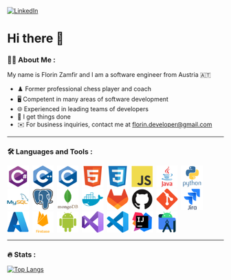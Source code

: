 <div>
  
  <a href="https://www.linkedin.com/in/florin-z-235a6a22a">
    <img src="https://img.shields.io/badge/LinkedIn-blue?logo=linkedin&logoColor=white&style=for-the-badge" alt="LinkedIn" />
  </a>  
</div>

# Hi there 👋

### :man_technologist: About Me :

My name is Florin Zamfir and I am a software engineer from Austria :austria:  

- ♟️ Former professional chess player and coach
- 🖥️ Competent in many areas of software development
- 🌐 Experienced in leading teams of developers
- 🎯 I get things done
- ✉️ For business inquiries, contact me at florin.developer@gmail.com


---

### :hammer_and_wrench: Languages and Tools :

<div>
  <img src="https://github.com/devicons/devicon/blob/master/icons/csharp/csharp-original.svg" title="CSharp" alt="CSharp" width="50" heigth="50"/>&nbsp;
  <img src="https://github.com/devicons/devicon/blob/master/icons/cplusplus/cplusplus-original.svg" title="C++" alt="C++" width="50" heigth="50"/>&nbsp;
  <img src="https://github.com/devicons/devicon/blob/master/icons/c/c-original.svg" title="C" alt="C" width="50" heigth="50"/>&nbsp;
  <img src="https://github.com/devicons/devicon/blob/master/icons/html5/html5-original.svg" title="HTML5" alt="HTML" width="50" heigth="50"/>&nbsp;
  <img src="https://github.com/devicons/devicon/blob/master/icons/css3/css3-original.svg"  title="CSS3" alt="CSS" width="50" heigth="50"/>&nbsp;
  <img src="https://github.com/devicons/devicon/blob/master/icons/javascript/javascript-original.svg"  title="JavaScript" alt="JavaScript" width="50" heigth="50"/>&nbsp;
  <img src="https://github.com/devicons/devicon/blob/master/icons/java/java-original-wordmark.svg" title="Java" alt="Java" width="50" heigth="50"/>&nbsp;
  <img src="https://github.com/devicons/devicon/blob/master/icons/python/python-original-wordmark.svg" title="Python" alt="Python" width="50" heigth="50"/>&nbsp;
  <img src="https://github.com/devicons/devicon/blob/master/icons/mysql/mysql-original-wordmark.svg" title="MySQL"  alt="MySQL" width="50" heigth="50"/>&nbsp;
  <img src="https://github.com/devicons/devicon/blob/master/icons/postgresql/postgresql-original.svg" title="PostgreSQL"  alt="PostgreSQL" width="50" heigth="50"/>&nbsp;
  <img src="https://github.com/devicons/devicon/blob/master/icons/mongodb/mongodb-original-wordmark.svg" title="MongoDB"  alt="MongoDB" width="50" heigth="50"/>&nbsp;
  <img src="https://github.com/devicons/devicon/blob/master/icons/docker/docker-plain.svg" title="Docker"  alt="Docker" width="50" heigth="50"/>&nbsp;
  <img src="https://github.com/devicons/devicon/blob/master/icons/gitlab/gitlab-original.svg" title="GitLab"  alt="GitLab" width="50" heigth="50"/>&nbsp;
  <img src="https://github.com/devicons/devicon/blob/master/icons/github/github-original.svg" title="GitHub"  alt="GitHubb" width="50" heigth="50"/>&nbsp;
  <img src="https://github.com/devicons/devicon/blob/master/icons/git/git-original.svg" title="Git" alt="Git" width="50" heigth="50"/>&nbsp;
  <img src="https://github.com/devicons/devicon/blob/master/icons/jira/jira-original-wordmark.svg" title="Jira" alt="Jira" width="50" heigth="50"/>&nbsp;
  <img src="https://github.com/devicons/devicon/blob/master/icons/azure/azure-original.svg"  title="Azure" alt="Azure" width="50" heigth="50"/>&nbsp;
  <img src="https://github.com/devicons/devicon/blob/master/icons/firebase/firebase-plain-wordmark.svg" title="Firebase" alt="Firebase" width="50" heigth="50"/>&nbsp;
  <img src="https://github.com/devicons/devicon/blob/master/icons/android/android-plain.svg" title="Android" alt="Android" width="50" heigth="50"/>&nbsp;
  <img src="https://github.com/devicons/devicon/blob/master/icons/visualstudio/visualstudio-original.svg" title="Visual Studio"  alt="Visual Studio" width="50" heigth="50"/>&nbsp;
  <img src="https://github.com/devicons/devicon/blob/master/icons/vscode/vscode-original.svg" title="VS Code"  alt="VS Code" width="50" heigth="50"/>&nbsp;
  <img src="https://github.com/devicons/devicon/blob/master/icons/intellij/intellij-original.svg" title="Intellij" alt="Intellij" width="50" heigth="50"/>&nbsp;
  <img src="https://github.com/devicons/devicon/blob/master/icons/androidstudio/androidstudio-original.svg" title="Android Studio" alt="Android Studio" width="50" heigth="50"/>&nbsp;
  
</div>

---

### 🔥 Stats :

[![Top Langs](https://github-readme-stats.vercel.app/api/top-langs/?username=FlorinChess&layout=compact&theme=vision-friendly-dark)](https://github.com/FlorinChess/github-readme-stats)
